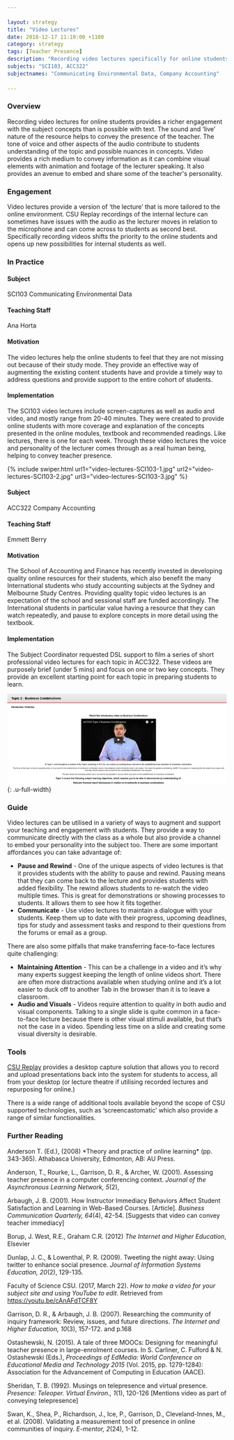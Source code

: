 ```yaml
---

layout: strategy
title: "Video Lectures"
date: 2018-12-17 11:10:00 +1100
category: strategy
tags: [Teacher Presence]
description: "Recording video lectures specifically for online students"
subjects: "SCI103, ACC322"
subjectnames: "Communicating Environmental Data, Company Accounting"

---
```


### Overview

Recording video lectures for online students provides a richer engagement with the subject concepts than is possible with text. The sound and ‘live’ nature of the resource helps to convey the presence of the teacher. The tone of voice and other aspects of the audio contribute to students understanding of the topic and possible nuances in concepts. Video provides a rich medium to convey information as it can combine visual elements with animation and footage of the lecturer speaking. It also provides an avenue to embed and share some of the teacher's personality.

### Engagement

Video lectures provide a version of ‘the lecture’ that is more tailored to the online environment. CSU Replay recordings of the internal lecture can sometimes have issues with the audio as the lecturer moves in relation to the microphone and can come across to students as second best. Specifically recording videos shifts the priority to the online students and opens up new possibilities for internal students as well.

### In Practice

<div class="u-release practice" >

<div class="practice-item">
<div class="practice-content" markdown="1">

#### Subject
SCI103 Communicating Environmental Data

#### Teaching Staff
Ana Horta

#### Motivation
The video lectures help the online students to feel that they are not missing out because of their study mode. They provide an effective way of augmenting the existing content students have and provide a timely way to address questions and provide support to the entire cohort of students.

#### Implementation
The SCI103 video lectures include screen-captures as well as audio and video, and mostly range from 20-40 minutes. They were created to provide online  students with more coverage and explanation of the concepts presented in the online modules, textbook and recommended readings. Like lectures, there is one for each week. Through these video lectures the voice and personality of the lecturer comes through as a real human being, helping to convey teacher presence.

{% include swiper.html url1="video-lectures-SCI103-1.jpg" url2="video-lectures-SCI103-2.jpg" url3="video-lectures-SCI103-3.jpg" %}

</div>
</div>

<div class="practice-item">
<div class="practice-content" markdown="1">

#### Subject
ACC322 Company Accounting

#### Teaching Staff
Emmett Berry

#### Motivation
The School of Accounting and Finance has recently invested in developing quality online resources for their students, which also benefit the many International students who study accounting subjects at the Sydney and Melbourne Study Centres. Providing quality topic video lectures is an expectation of the school and sessional staff are funded accordingly. The International students in particular value having a resource that they can watch repeatedly, and pause to explore concepts in more detail using the textbook.

#### Implementation
The Subject Coordinator requested DSL support to film a series of short professional video lectures for each topic in ACC322. These videos are purposely brief (under 5 mins) and focus on one or two key concepts. They provide an excellent starting point for each topic in preparing students to learn.

![Screenshot of Test Preview](../images/practices/video-lectures-ACC322.png){: .u-full-width}


</div>
</div>

</div>

### Guide
Video lectures can be utilised in a variety of ways to augment and support your teaching and engagement with students. They provide a way to communicate directly with the class as a whole but also provide a channel to embed your personality into the subject too. There are some important affordances you can take advantage of:

* **Pause and Rewind** -  One of the unique aspects of video lectures is that it provides students with the ability to pause and rewind. Pausing means that they can come back to the lecture and provides students with added flexibility. The rewind allows students to re-watch the video multiple times. This is great for demonstrations or showing processes to students. It allows them to see how it fits together.
* **Communicate** - Use video lectures to maintain a dialogue with your students. Keep them up to date with their progress, upcoming deadlines, tips for study and assessment tasks and respond to their questions from the forums or email as a group.

There are also some pitfalls that make transferring face-to-face lectures quite challenging:

* **Maintaining Attention** - This can be a challenge in a video and it’s why many experts suggest keeping the length of online videos short. There are often more distractions available when studying online and it’s a lot easier to duck off to another Tab in the browser than it is to leave a classroom.
* **Audio and Visuals** - Videos require attention to quality in both audio and visual components. Talking to a single slide is quite common in a face-to-face lecture because there is other visual stimuli available, but that’s not the case in a video. Spending less time on a slide and creating some visual diversity is desirable.

### Tools

[CSU Replay](https://www.csu.edu.au/division/dit/staff/training/self-help/teaching-technology-and-support) provides a desktop capture solution that allows you to record and upload presentations back into the system for students to access, all from your desktop (or lecture theatre if utilising recorded lectures and repurposing for online.)

There is a wide range of additional tools available beyond the scope of CSU supported technologies, such as ‘screencastomatic’ which also provide a range of similar functionalities.

### Further Reading

<div class="apa-ref" markdown="1">
Anderson T. (Ed.), (2008) *Theory and practice of online learning* (pp. 343-365). Athabasca University, Edmonton, AB: AU Press.

Anderson, T., Rourke, L., Garrison, D. R., & Archer, W. (2001). Assessing teacher presence in a computer conferencing context. *Journal of the Asynchronous Learning Network, 5*(2),

Arbaugh, J. B. (2001). How Instructor Immediacy Behaviors Affect Student Satisfaction and Learning in Web-Based Courses. [Article]. *Business Communication Quarterly, 64*(4), 42-54.  [Suggests that video can convey teacher immediacy]

Borup, J. West, R.E., Graham C.R. (2012) *The Internet and Higher Education*, Elsevier

Dunlap, J. C., & Lowenthal, P. R. (2009). Tweeting the night away: Using twitter to enhance social presence. *Journal of Information Systems Education, 20*(2), 129-135.

Faculty of Science CSU. (2017, March 22). *How to make a video for your subject site and using YouTube to edit*. Retrieved from https://youtu.be/cAnAFdTCF8Y

Garrison, D. R., & Arbaugh, J. B. (2007). Researching the community of inquiry framework: Review, issues, and future directions. *The Internet and Higher Education, 10*(3), 157-172.  and  p.168

Ostashewski, N. (2015). A tale of three MOOCs: Designing for meaningful teacher presence in large-enrolment courses. In S. Carliner, C. Fulford & N. Ostashewski (Eds.), *Proceedings of EdMedia: World Conference on Educational Media and Technology 2015* (Vol. 2015, pp. 1279-1284): Association for the Advancement of Computing in Education (AACE).

Sheridan, T. B. (1992). Musings on telepresence and virtual presence. *Presence: Teleoper. Virtual Environ., 1*(1), 120-126 [Mentions video as part of conveying telepresence]

Swan, K., Shea, P., Richardson, J., Ice, P., Garrison, D., Cleveland-Innes, M., et al. (2008). Validating a measurement tool of presence in online communities of inquiry. *E-mentor, 2*(24), 1-12.

</div>
